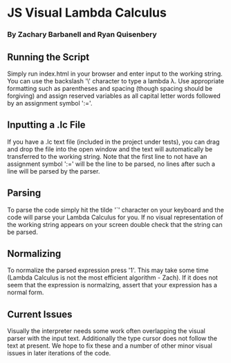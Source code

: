 # JS Visual Lambda Calculus
### By Zachary Barbanell and Ryan Quisenbery

## Running the Script

Simply run index.html in your browser and enter input to the working string.
You can use the backslash \'\\\' character to type a lambda λ. Use appropriate
formatting such as parentheses and spacing (though spacing should be forgiving)
and assign reserved variables as all capital letter words followed by an
assignment symbol \':=\'.

## Inputting a .lc File

If you have a .lc text file (included in the project under tests), you can drag
and drop the file into the open window and the text will automatically be
transferred to the working string. Note that the first line to not have an
assignment symbol \':=\' will be the line to be parsed, no lines after such a
line will be parsed by the parser.

## Parsing

To parse the code simply hit the tilde \'\`\' character on your keyboard and 
the code will parse your Lambda Calculus for you. If no visual representation 
of the working string appears on your screen double check that the string can 
be parsed.

## Normalizing

To normalize the parsed expression press '1'. This may take some time (Lambda
Calculus is not the most efficient algorithm - Zach). If it does not seem that
the expression is normalzing, assert that your expression has a normal form.

## Current Issues

Visually the interpreter needs some work often overlapping the visual parser
with the input text. Additionally the type cursor does not follow the text at
present. We hope to fix these and a number of other minor visual issues in
later iterations of the code.
